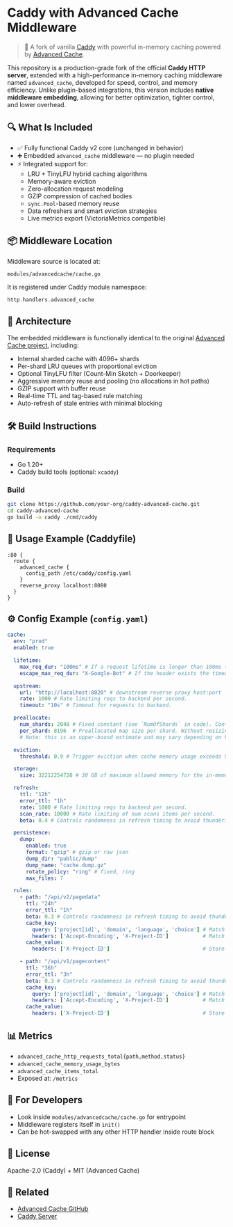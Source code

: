 # Caddy with Advanced Cache Middleware

> 🚀 A fork of vanilla [Caddy](https://caddyserver.com) with powerful in-memory caching powered by [Advanced Cache](https://github.com/Borislavv/advanced-cache).

This repository is a production-grade fork of the official **Caddy HTTP server**, extended with a high-performance in-memory caching middleware named `advanced_cache`, developed for speed, control, and memory efficiency.
Unlike plugin-based integrations, this version includes **native middleware embedding**, allowing for better optimization, tighter control, and lower overhead.

## 🔍 What Is Included

- ✅ Fully functional Caddy v2 core (unchanged in behavior)
- ➕ Embedded `advanced_cache` middleware — no plugin needed
- ⚡ Integrated support for:
    - LRU + TinyLFU hybrid caching algorithms
    - Memory-aware eviction
    - Zero-allocation request modeling
    - GZIP compression of cached bodies
    - `sync.Pool`-based memory reuse
    - Data refreshers and smart eviction strategies
    - Live metrics export (VictoriaMetrics compatible)

## 📦 Middleware Location

Middleware source is located at:
```
modules/advancedcache/cache.go
```
It is registered under Caddy module namespace:
```go
http.handlers.advanced_cache
```

## 🧱 Architecture

The embedded middleware is functionally identical to the original [Advanced Cache project](https://github.com/Borislavv/advanced-cache), including:

- Internal sharded cache with 4096+ shards
- Per-shard LRU queues with proportional eviction
- Optional TinyLFU filter (Count-Min Sketch + Doorkeeper)
- Aggressive memory reuse and pooling (no allocations in hot paths)
- GZIP support with buffer reuse
- Real-time TTL and tag-based rule matching
- Auto-refresh of stale entries with minimal blocking

## 🛠 Build Instructions

### Requirements
- Go 1.20+
- Caddy build tools (optional: `xcaddy`)

### Build
```bash
git clone https://github.com/your-org/caddy-advanced-cache.git
cd caddy-advanced-cache
go build -o caddy ./cmd/caddy
```

## 🚀 Usage Example (Caddyfile)
```caddyfile
:80 {
  route {
    advanced_cache {
      config_path /etc/caddy/config.yaml
    }
    reverse_proxy localhost:8080
  }
}
```

## ⚙️ Config Example (`config.yaml`)
```yaml
cache:
  env: "prod"
  enabled: true

  lifetime:
    max_req_dur: "100ms" # If a request lifetime is longer than 100ms then request will be canceled by context.
    escape_max_req_dur: "X-Google-Bot" # If the header exists the timeout above will be skipped.

  upstream:
    url: "http://localhost:8020" # downstream reverse proxy host:port
    rate: 1000 # Rate limiting reqs to backend per second.
    timeout: "10s" # Timeout for requests to backend.

  preallocate:
    num_shards: 2048 # Fixed constant (see `NumOfShards` in code). Controls the number of sharded maps.
    per_shard: 8196  # Preallocated map size per shard. Without resizing, this supports 2048*8196=~16785408 keys in total.
    # Note: this is an upper-bound estimate and may vary depending on hash distribution quality.

  eviction:
    threshold: 0.9 # Trigger eviction when cache memory usage exceeds 90% of its configured limit.

  storage:
    size: 32212254720 # 30 GB of maximum allowed memory for the in-memory cache (in bytes).

  refresh:
    ttl: "12h"
    error_ttl: "1h"
    rate: 1000 # Rate limiting reqs to backend per second.
    scan_rate: 10000 # Rate limiting of num scans items per second.
    beta: 0.4 # Controls randomness in refresh timing to avoid thundering herd (from 0 to 1).

  persistence:
    dump:
      enabled: true
      format: "gzip" # gzip or raw json
      dump_dir: "public/dump"
      dump_name: "cache.dump.gz"
      rotate_policy: "ring" # fixed, ring
      max_files: 7

  rules:
    - path: "/api/v2/pagedata"
      ttl: "24h"
      error_ttl: "1h"
      beta: 0.3 # Controls randomness in refresh timing to avoid thundering herd.
      cache_key:
        query: ['project[id]', 'domain', 'language', 'choice'] # Match query parameters by prefix.
        headers: ['Accept-Encoding', 'X-Project-ID']           # Match headers by exact value.
      cache_value:
        headers: ['X-Project-ID']                              # Store only when headers match exactly.

    - path: "/api/v1/pagecontent"
      ttl: "36h"
      error_ttl: "3h"
      beta: 0.3 # Controls randomness in refresh timing to avoid thundering herd.
      cache_key:
        query: ['project[id]', 'domain', 'language', 'choice'] # Match query parameters by prefix.
        headers: ['Accept-Encoding', 'X-Project-ID']           # Match headers by exact value.
      cache_value:
        headers: ['X-Project-ID']                              # Store only when headers match exactly.

```

## 📊 Metrics
- `advanced_cache_http_requests_total{path,method,status}`
- `advanced_cache_memory_usage_bytes`
- `advanced_cache_items_total`
- Exposed at: `/metrics`

## 🧪 For Developers

- Look inside `modules/advancedcache/cache.go` for entrypoint
- Middleware registers itself in `init()`
- Can be hot-swapped with any other HTTP handler inside route block

## 📜 License
Apache-2.0 (Caddy) + MIT (Advanced Cache)

## 🔗 Related
- [Advanced Cache GitHub](https://github.com/Borislavv/advanced-cache)
- [Caddy Server](https://github.com/caddyserver/caddy)